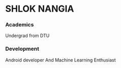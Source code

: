 # SHLOK NANGIA

### Academics

Undergrad from DTU

### Development

Android developer And Machine Learning Enthusiast
